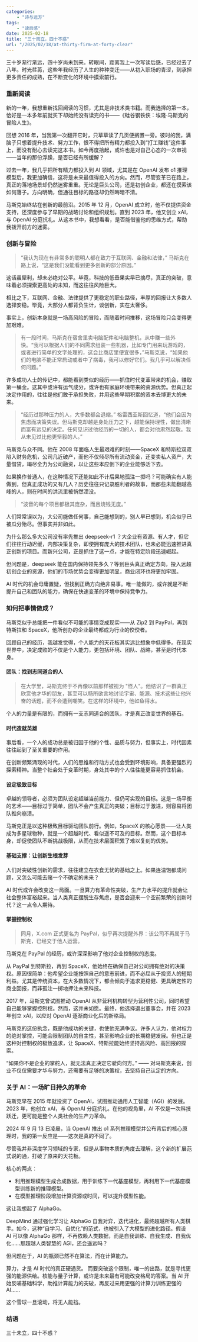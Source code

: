 ```yaml
---
categories:
    - "诗与远方"
tags:
    - "读后感"
date: 2025-02-18
title: "三十而立，四十不惑"
url: "/2025/02/18/at-thirty-firm-at-forty-clear"
---
```


三十岁渐行渐远，四十岁尚未到来。转眼间，距离我上一次写读后感，已经过去了八年。时光荏苒，这些年我经历了人生的种种变迁——从初入职场的青涩，到承担更多责任的成熟，在不断变化的环境中摸索前行。

<!--more-->

### 重新阅读

新的一年，我想重新找回阅读的习惯，尤其是非技术类书籍。而我选择的第一本，恰好是一本多年前就买下却始终没有读完的书——《硅谷钢铁侠：埃隆·马斯克的冒险人生》。

回想 2016 年，当我第一次翻开它时，只草草读了几页便搁置一旁。彼时的我，满脑子只想着提升技术、努力工作，恨不得把所有精力都投入到“打工赚钱”这件事上，而没有耐心去读完这本书。如今再度拾起，或许也是对自己心态的一次审视——当年的那份浮躁，是否已经有所缓解？

过去一年，我几乎把所有精力都投入到 AI 领域，尤其是在 OpenAI 发布 o1 推理模型后，我更加确信，这将是未来最值得投入的方向。然而，尽管变革已在路上，真正的落地场景却仍然迷雾重重。无论是巨头公司，还是初创企业，都还在摸索该如何落子。方向明确，但通往目标的路径却仍然晦暗不清。

马斯克始终站在创新的最前沿。2015 年 12 月，OpenAI 成立时，他不仅提供资金支持，还深度参与了早期的战略讨论和组织规划。直到 2023 年，他又创立 xAI，与 OpenAI 分庭抗礼。从这本书中，我想看看，是否能借鉴他的思维方式，帮助我拨开前方的迷雾。

### 创新与冒险

> “我认为现在有非常多的聪明人都在致力于互联网、金融和法律，” 马斯克在路上说，“这是我们没能看到更多创新的部分原因。”

这话虽犀利，却未必绝对公平。毕竟，科技的低垂果实早已摘尽，真正的突破，意味着必须探索更高处的未知，而这往往风险巨大。

相比之下，互联网、金融、法律提供了更稳定的职业路径，丰厚的回报让大多数人选择安稳。毕竟，大部分人都背负生计，谈创新，实在太奢侈。

事实上，创新本身就是一场高风险的冒险，而随着时间推移，这场冒险只会变得更加艰难。

> 有一段时间，马斯克在宿舍里卖电脑配件和电脑整机，从中赚一些外快。“我可以根据人们的不同需求组装一些机器，比如专门用来玩游戏的，或者进行简单的文字处理的，这会比商店里便宜很多，”马斯克说，“如果他们的电脑不能正常启动或者中了病毒，我可以修好它们。我几乎可以解决任何问题。”

许多成功人士的传记中，都能看到类似的经历——抓住时代变革带来的机会，赚取第一桶金。这其中或许有运气成分，或许也有家庭环境带来的资源优势。但真正起决定作用的，往往是他们敢于承担失败，并用这些早期积累的资本去博更大的未来。

> “经历过那种压力的人，大多数都会退缩。” 格雷西亚斯回忆道，“他们会因为焦虑而决策失误。但马斯克却越是身处压力之下，越能保持理性，做出清晰而富有远见的决定。任何见识过他经历的一切的人，都会对他肃然起敬。我从未见过比他更坚毅的人。”

马斯克与众不同。他在 2008 年面临人生最艰难的时刻——SpaceX 和特斯拉双双陷入财务危机，公司几近破产，而他不仅倾尽所有流动资金，还变卖私人资产，大量借贷，竭尽全力为公司融资，以让这些本应倒下的企业能够活下去。

如果换作普通人，在这种情况下还能如此不计后果地孤注一掷吗？可能确实有人能做到，但真正成功的又有几人？历史往往只记录胜利者的故事，而那些未能翻越高峰的人，则在时间的洪流里被悄然湮没。

> “波音的每个项目都极其庞杂，而且烧钱无度。”

人们常常误以为，大公司能做任何事，自己能想到的，别人早已想到，机会似乎已被瓜分殆尽。但事实并非如此。

为什么那么多大公司没有率先推出 deepseek-r1 ？大企业有资源、有人才，但它们往往行动迟缓，内部决策复杂，即使拥有庞大的技术团队，也未必能迅速推进真正创新的项目。而新兴公司，正是抓住了这一点，才能在特定阶段迅速崛起。

但问题是，deepseek 能在国内保持领先多久？等到巨头真正确定方向，投入远超初创企业的资源，他们的市场优势会变得更加明显，商业闭环也将更加牢固。

AI 时代的机会毋庸置疑，但找到正确方向绝非易事。唯一能做的，或许就是不断提升自己和团队的能力，确保在快速变革的环境中保持竞争力。

### 如何把事情做成？ 

马斯克似乎总能把一件看似不可能的事情变成现实——从 Zip2 到 PayPal，再到特斯拉和 SpaceX，他所创办的企业最终都成为行业的佼佼者。

回顾自己的经历，我越发觉得，个人能力的天花板其实远比想象中低得多。在现实世界中，决定成败的不仅是个人能力，更包括环境、团队、战略，甚至是时代本身。

#### 团队：找到志同道合的人

> 在大学里，马斯克终于不再像以前那样被视为 "怪人"。他结识了一群真正欣赏他才华的朋友，甚至可以畅所欲言地讨论宇宙、能源、技术这些让他兴奋的话题，而不会遭到嘲笑。在这样的环境中，他如鱼得水。

个人的力量是有限的，而拥有一支志同道合的团队，才是真正改变世界的基石。

#### 时代造就英雄

事后看，一个人的成功总是被归因于他的个性、品质与努力，但事实上，时代因素往往起到了至关重要的作用。

在创新频繁涌现的时代，人们的思维和行动方式也会受到环境影响，具备更强烈的探索精神。当整个社会处于变革时期，身处其中的个人往往能更容易抓住机会。

#### 设定极致目标

卓越的领导者，必须为团队设定超越当前能力、但仍可实现的目标。这是一场平衡的艺术——目标过于简单，团队不会产生真正的突破；目标过于激进，则容易将团队推向崩溃。

马斯克正是以这种极致目标驱动团队前行。例如，SpaceX 的核心愿景——让人类成为多星球物种，就是一个超越时代、看似遥不可及的目标。然而，这个目标本身，却促使团队不断挑战极限，从而在技术层面积累了难以复刻的优势。

#### 基础支撑：让创新生根发芽

人们对突破性创新的需求，往往建立在衣食无忧的基础之上。如果连温饱都成问题，又怎么可能去赌一个不确定的未来？

AI 时代或许会改变这一局面。一旦算力有革命性突破，生产力水平的提升就会让社会整体富裕起来。当人类真正摆脱生存焦虑，是否会迎来一个空前繁荣的创新时代？这一点令人期待。

#### 掌握控制权

> 同月，X.com 正式更名为 PayPal，似乎再次提醒外界：该公司不再属于马斯克，已经交于他人运营。

马斯克在 PayPal 的经历，或许深深影响了他对企业控制权的态度。

从 PayPal 到特斯拉，再到 SpaceX，他始终在确保自己对公司拥有绝对的决策权。原因很简单：他希望企业能按照自己的意志前进，而不必屈从于投资人的短期利益。尤其是传统资本，在大多数情况下，都会倾向于追求更稳健、更具确定性的商业回报，而非孤注一掷地押注未来科技。

2017 年，马斯克曾试图推动 OpenAI 从非营利机构转型为营利性公司，同时希望自己能够掌握控制权。然而，这并未如愿。最终，他选择退出董事会，并在 2023 年创立 xAI，以应对 OpenAI 逐渐商业化后的新格局。

马斯克的这份执念，既是他成功的关键，也使他充满争议。许多人认为，他对权力的绝对掌控，可能会限制团队的自主性，甚至影响企业的长期稳健发展。但也正是这种对控制权的极致追求，让 SpaceX、特斯拉能始终坚持高风险、高回报的探索。

“如果你不是企业的掌舵人，就无法真正决定它驶向何方。” —— 对马斯克来说，创业不仅仅需要才华与努力，还需要有足够的决策权，去坚持自己认定的方向。

### 关于 AI：一场旷日持久的革命

马斯克早在 2015 年就投资了 OpenAI，试图推动通用人工智能（AGI）的发展。2023 年，他创立 xAI，与 OpenAI 分庭抗礼。在他的视角里，AI 不仅是一次科技跃迁，更可能是整个人类社会的生产力革命。

2024 年 9 月 13 日凌晨，当 OpenAI 推出 o1 系列推理模型并公布背后的核心原理时，我的第一反应是——这次是真的不同了。

尽管我并非深度学习领域的专家，但是从事物本质的角度去理解，这个新的扩展范式说的通，打破了原来的天花板。

核心的两点：
* 利用推理模型生成合成数据，用于训练下一代基座模型，再利用下一代基座模型训练新的推理模型。
* 在模型推理阶段增加计算资源或时间，可以提升模型性能。

这让我想起了 AlphaGo。

DeepMind 通过强化学习让 AlphaGo 自我对弈，迭代进化，最终超越所有人类棋手。如今，这种“自学习、自优化”的范式，也被引入了大模型的进化路径。假设 AI 可以像 AlphaGo 那样，不再依赖人类数据，而是自我训练、自我生成、自我优化……那超越人类智慧的 AGI，还会遥远吗？

但问题在于，AI 的瓶颈已然不在算法，而在计算能力。

算力，才是 AI 时代的真正硬通货。 而要突破这个限制，唯一的出路，就是寻找更强的能源供给。核能与量子计算，或许是未来最有可能改变格局的答案。当 AI 开始反哺基础科学，助推计算能力的突破，再反过来用更强的计算力训练更强的 AI……

这个雪球一旦滚动，将无人能挡。

### 结语

三十未立，四十不惑？
